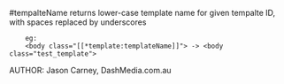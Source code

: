 #tempalteName
returns lower-case template name for given tempalte ID, with spaces replaced by underscores
```
	eg: 
	<body class="[[*template:templateName]]"> -> <body class="test_template">
```
 
AUTHOR: Jason Carney, DashMedia.com.au